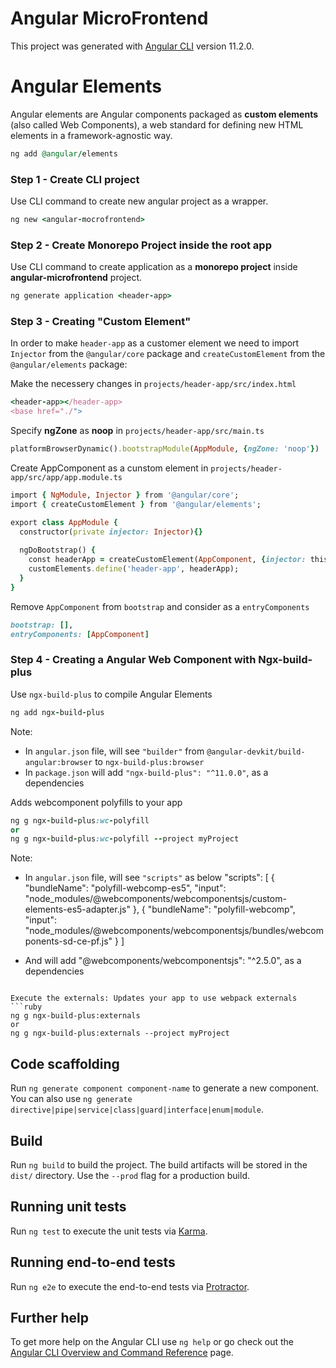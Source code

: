 # Angular MicroFrontend

This project was generated with [Angular CLI](https://github.com/angular/angular-cli) version 11.2.0.

# Angular Elements
Angular elements are Angular components packaged as **custom elements** (also called Web Components), a web standard for defining new HTML elements in a framework-agnostic way.
```ruby
ng add @angular/elements
```

### Step 1 - Create CLI project
Use CLI command to create new angular project as a wrapper.
```ruby
ng new <angular-mocrofrontend>
```

### Step 2 - Create Monorepo Project inside the root app
Use CLI command to create application as a **monorepo project** inside **angular-microfrontend** project.
```ruby
ng generate application <header-app>
```

### Step 3 - Creating "Custom Element"

In order to make `header-app` as a customer element we need to import `Injector` from the `@angular/core` package and `createCustomElement` from the `@angular/elements` package:

Make the necessery changes in `projects/header-app/src/index.html`
```ruby
<header-app></header-app>
<base href="./">
```

Specify **ngZone** as **noop** in `projects/header-app/src/main.ts`
```ruby
platformBrowserDynamic().bootstrapModule(AppModule, {ngZone: 'noop'})
```

Create AppComponent as a cunstom element in `projects/header-app/src/app/app.module.ts`
```ruby
import { NgModule, Injector } from '@angular/core';
import { createCustomElement } from '@angular/elements';

export class AppModule {
  constructor(private injector: Injector){}
  
  ngDoBootstrap() {
    const headerApp = createCustomElement(AppComponent, {injector: this.injector})
    customElements.define('header-app', headerApp);
  }
}
```
Remove `AppComponent` from `bootstrap` and consider as a `entryComponents` 
```ruby
bootstrap: [],
entryComponents: [AppComponent]
```

### Step 4 - Creating a Angular Web Component with Ngx-build-plus
Use `ngx-build-plus` to compile Angular Elements

```ruby
ng add ngx-build-plus
```
Note: 
* In `angular.json` file, will see `"builder"` from `@angular-devkit/build-angular:browser` to `ngx-build-plus:browser`
* In `package.json` will add `"ngx-build-plus": "^11.0.0"`, as a dependencies

Adds webcomponent polyfills to your app

```ruby
ng g ngx-build-plus:wc-polyfill
or 
ng g ngx-build-plus:wc-polyfill --project myProject
```

Note: 
* In `angular.json` file, will see `"scripts"` as below
"scripts": [
  {
    "bundleName": "polyfill-webcomp-es5",
    "input": "node_modules/@webcomponents/webcomponentsjs/custom-elements-es5-adapter.js"
  },
  {
    "bundleName": "polyfill-webcomp",
    "input": "node_modules/@webcomponents/webcomponentsjs/bundles/webcomponents-sd-ce-pf.js"
  }
]

* And will add "@webcomponents/webcomponentsjs": "^2.5.0", as a dependencies
```

Execute the externals: Updates your app to use webpack externals
```ruby
ng g ngx-build-plus:externals
or 
ng g ngx-build-plus:externals --project myProject
```



## Code scaffolding

Run `ng generate component component-name` to generate a new component. You can also use `ng generate directive|pipe|service|class|guard|interface|enum|module`.

## Build

Run `ng build` to build the project. The build artifacts will be stored in the `dist/` directory. Use the `--prod` flag for a production build.

## Running unit tests

Run `ng test` to execute the unit tests via [Karma](https://karma-runner.github.io).

## Running end-to-end tests

Run `ng e2e` to execute the end-to-end tests via [Protractor](http://www.protractortest.org/).

## Further help

To get more help on the Angular CLI use `ng help` or go check out the [Angular CLI Overview and Command Reference](https://angular.io/cli) page.

